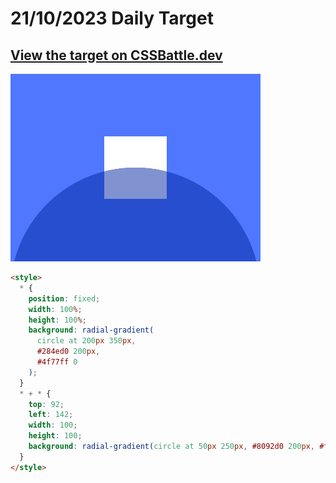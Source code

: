 # 21/10/2023 Daily Target

## [View the target on CSSBattle.dev](https://cssbattle.dev/play/MqQZVJnjcLPpfnIlShHH)

![Alt text](img/target_fBYF59H.png?raw=true "Target 21/10/2023")

```html
<style>
  * {
    position: fixed;
    width: 100%;
    height: 100%;
    background: radial-gradient(
      circle at 200px 350px,
      #284ed0 200px,
      #4f77ff 0
    );
  }
  * + * {
    top: 92;
    left: 142;
    width: 100;
    height: 100;
    background: radial-gradient(circle at 50px 250px, #8092d0 200px, #fff 0);
  }
</style>
```
